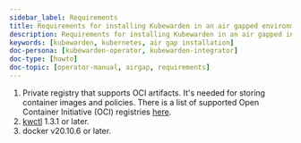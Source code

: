 ```yaml
---
sidebar_label: Requirements
title: Requirements for installing Kubewarden in an air gapped environment
description: Requirements for installing Kubewarden in an air gapped installation.
keywords: [kubewarden, kubernetes, air gap installation]
doc-persona: [kubewarden-operator, kubewarden-integrator]
doc-type: [howto]
doc-topic: [operator-manual, airgap, requirements]
---
```


<head>
  <link rel="canonical" href="https://docs.kubewarden.io/howtos/airgap/requirements"/>
</head>

1. Private registry that supports OCI artifacts.
It's needed for storing container images and policies.
There is a list of supported Open Container Initiative (OCI) registries [here](../../reference/oci-registries-support).
1. [kwctl](https://github.com/kubewarden/kwctl) 1.3.1 or later.
1. docker v20.10.6 or later.
